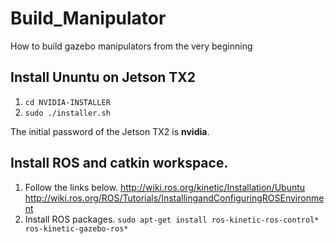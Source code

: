 # Build_Manipulator
How to build gazebo manipulators from the very beginning
## Install Ununtu on Jetson TX2
1. ```cd NVIDIA-INSTALLER```
2. ```sudo ./installer.sh```

The initial password of the Jetson TX2 is **nvidia**.
## Install ROS and catkin workspace.
1. Follow the links below.
http://wiki.ros.org/kinetic/Installation/Ubuntu
http://wiki.ros.org/ROS/Tutorials/InstallingandConfiguringROSEnvironment
2. Install ROS packages.
```sudo apt-get install ros-kinetic-ros-control* ros-kinetic-gazebo-ros*```
